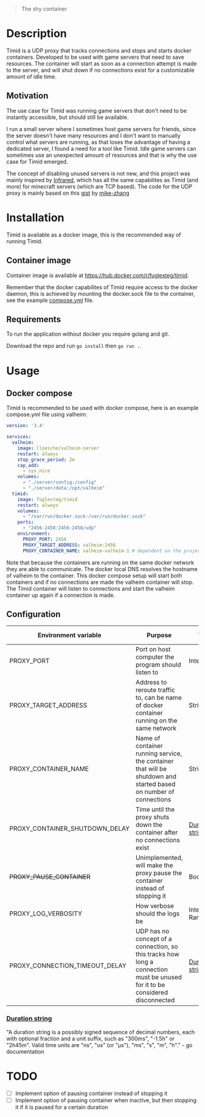 > The shy container
# Description
Timid is a UDP proxy that tracks connections and stops and starts docker containers.
Developed to be used with game servers that need to save resources.
The container will start as soon as a connection attempt is made to the server, and will shut down
if no connections exist for a customizable amount of idle time.
## Motivation
The use case for Timid was running game servers that don't need to be instantly accessible,
but should still be available.

I run a small server where I sometimes host game servers for friends, since the server
doesn't have many resources and I don't want to manually control what servers are running, as that
loses the advantage of having a dedicated server, I found a need for a tool like Timid.
Idle game servers can sometimes use an unexpected amount of resources and that is why 
the use case for Timid emerged.

The concept of disabling unused servers is not new, and this project was mainly inspired by 
[Infrared](https://github.com/haveachin/infrared), which has all the same capabilites as Timid (and more) for minecraft servers (which are TCP based).
The code for the UDP proxy is mainly based on this [gist](https://gist.github.com/mike-zhang/3853251) by [mike-zhang](https://github.com/mike-zhang) 

# Installation
Timid is available as a docker image, this is the recommended way of running Timid.

## Container image
Container image is available at https://hub.docker.com/r/fuglesteg/timid.

Remember that the docker capabilites of Timid require access to the docker daemon,
this is achieved by mounting the docker.sock file to the container, see the example 
[compose.yml](#docker-compose) file.

## Requirements
To run the application without docker you require golang and git.

Download the repo and run ```go install``` then ```go run .```.

# Usage
## Docker compose
Timid is recommended to be used with docker compose, here is an example compose.yml file
using valheim:
```yaml
version: '3.4'

services:
  valheim:
    image: lloesche/valheim-server
    restart: always
    stop_grace_period: 2m
    cap_add:
      - sys_nice
    volumes:
      - "./server/config:/config"
      - "./server/data:/opt/valheim"
  timid:
    image: fuglesteg/timid
    restart: always
    volumes:
      - "/var/run/docker.sock:/var/run/docker.sock"
    ports:
      - "2456-2458:2456-2458/udp"
    environment:
      PROXY_PORT: 2456
      PROXY_TARGET_ADDRESS: valheim:2456
      PROXY_CONTAINER_NAME: valheim-valheim-1 # dependent on the project being name valheim
```

Note that because the containers are running on the same docker network they are able to communicate.
The docker local DNS resolves the hostname of valheim to the container.
This docker compose setup will start both containers and if no connections are made the valheim container will stop.
The Timid container will listen to connections and start the valheim container up again if a connection is made.

## Configuration

|Environment variable| Purpose | Type | Default Value |
|---|---|---|---|
|PROXY_PORT| Port on host computer the program should listen to|Integer| Unset & required |
|PROXY_TARGET_ADDRESS| Address to reroute traffic to, can be name of docker container running on the same network| String\|/URL| Unset & required |
|PROXY_CONTAINER_NAME| Name of container running service, the container that will be shutdown and started based on number of connections| String| Unset & required |
|PROXY_CONTAINER_SHUTDOWN_DELAY| Time until the proxy shuts down the container after no connections exist| <a href="#duration-string">Duration string</a>| 1 minute |
|<s>PROXY_PAUSE_CONTAINER</s>| Unimplemented, will make the proxy pause the container instead of stopping it| Boolean| false |
|PROXY_LOG_VERBOSITY| How verbose should the logs be| Integer, Range 1-6| 1 |
|PROXY_CONNECTION_TIMEOUT_DELAY| UDP has no concept of a connection, so this tracks how long a connection must be unused for it to be considered disconnected| <a href="#duration-string">Duration string</a> | 1 minute |

### [Duration string](https://pkg.go.dev/time#ParseDuration)
"A duration string is a possibly signed sequence of decimal numbers, each with optional fraction and a unit suffix, such as "300ms", "-1.5h" or "2h45m". Valid time units are "ns", "us" (or "µs"), "ms", "s", "m", "h"."
\- go documentation

# TODO
- [ ] Implement option of pausing container instead of stopping it
- [ ] Implement option of pausing container when inactive, but then stopping it if it is paused for a certain duration
